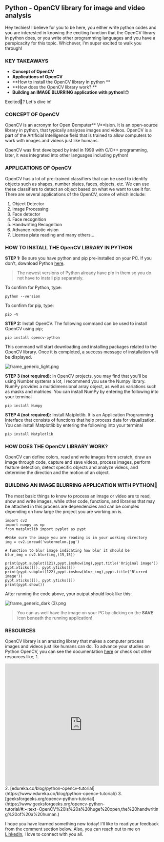 ## Python - OpenCV library for image and video analysis

Hey techies! I believe for you to be here, you either write python codes and you are interested in knowing the exciting function that the OpenCV library in python does, or you write other programming languages and you have a perspicacity for this topic. Whichever, I'm super excited to walk you through!

### KEY TAKEAWAYS
-  **Concept of OpenCV**
-  **Applications of OpenCV**
-  **How to install the OpenCV library in python **
-  **How does the OpenCV library work? **
-  **Building an IMAGE BLURRING application with python!**😊

Excited🎉? Let's dive in!

### CONCEPT OF OpenCV
OpenCV is an acronym for Open **C**omputer** V**ision. It is an open-source library in python, that typically analyzes images and videos. OpenCV is a part of the Artificial Intelligence field that is trained to allow computers to work with images and videos just like humans. 

OpenCV was first developed by intel in 1999 with C/C++ programming, later, it was integrated into other languages including python!

### APPLICATIONS OF OpenCV 
OpenCV has a lot of pre-trained classifiers that can be used to identify objects such as shapes, number plates, faces, objects, etc. We can use these classifiers to detect an object based on what we want to use it for. There are several applications of the OpenCV, some of which include:

1. Object Detector
2. Image Processing
3. Face detector
4. Face recognition
5. Handwriting Recognition
6. Advance robotic vision
7. License plate reading and many others...

### HOW TO INSTALL THE OpenCV LIBRARY IN PYTHON
**STEP 1:** 
Be sure you have python and pip pre-installed on your PC. If you don't, download Python [here](https://www.python.org/). 

> The newest versions of Python already have pip in them so you do not have to install pip separately.

 To confirm for Python, type:

```python --version```


To confirm for pip, type:

```pip -V``` 

**STEP 2:** 
Install OpenCV. The following command can be used to install OpenCV using pip;


```pip install opencv-python``` 


This command will start downloading and installing packages related to the OpenCV library. Once it is completed, a success message of installation will be displayed.

![frame_generic_light.png](https://cdn.hashnode.com/res/hashnode/image/upload/v1636438794833/lEu5e2rJ6.png)

**STEP 3 (not required):**
In OpenCV projects, you may find that you'll be using Number systems a lot, I recommend you use the Numpy library. NumPy provides a multidimensional array object, as well as variations such as masks and matrices. You can install NumPy by entering the following into your terminal

```pip install Numpy```

**STEP 4 (not required):** Install Matplotlib. It is an Application Programming Interface that consists of functions that help process data for visualization. You can install Matplotlib by entering the following into your terminal

```pip install Matplotlib```

### HOW DOES THE OpenCV LIBRARY WORK?
OpenCV can define colors, read and write images from scratch, draw an image through code, capture and save videos, process images, perform feature detection, detect specific objects and analyze videos, and determine the direction and the motion of an object.

### BUILDING AN IMAGE BLURRING APPLICATION WITH PYTHON🎉
The most basic things to know to process an image or video are to read, show and write images, while other code, functions, and libraries that may be attached in this process are dependencies and can be complex depending on how large the project you are working on is.

```
import cv2
import numpy as np
from matplotlib import pyplot as pypt

#Make sure the image you are reading is in your working directory
img = cv2.imread('watermelon.jpg')

# function to blur image indicating how blur it should be
blur_img = cv2.blur(img,(15,15))

print(pypt.subplot(121),pypt.imshow(img),pypt.title('Original image'))
pypt.xticks([]), pypt.yticks([])
print(pypt.subplot(122),pypt.imshow(blur_img),pypt.title('Blurred image'))
pypt.xticks([]), pypt.yticks([])
print(pypt.show())

```
           
After running the code above, your output should look like this:


![frame_generic_dark (3).png](https://cdn.hashnode.com/res/hashnode/image/upload/v1636404049436/WZU0xebaC.png)

> You can as well have the image on your PC by clicking on the **SAVE** icon beneath the running application! 


### RESOURCES
OpenCV library is an amazing library that makes a computer process images and videos just like humans can do.
To advance your studies on Python OpenCV, you can see the documentation  [here](https://pdfroom.com/books/opencv-python-tutorials-documentation/qlgyyaxmgMG) or check out other resources like;
1. 
<iframe width="100%" height="400" src="https://www.youtube.com/embed/oXlwWbU8l2o" title="YouTube video player" frameborder="0" allow="accelerometer; autoplay; clipboard-write; encrypted-media; gyroscope; picture-in-picture" allowfullscreen="0">
</iframe>
2.  [edureka.co/blog/python-opencv-tutorial](https://www.edureka.co/blog/python-opencv-tutorial/) 
3.  [geeksforgeeks.org/opencv-python-tutorial](https://www.geeksforgeeks.org/opencv-python-tutorial/#:~:text=OpenCV%20is%20a%20huge%20open,the%20handwriting%20of%20a%20human.) 

I hope you have learned something new today! I'll like to read your feedback from the comment section below. Also, you can reach out to me on [LinkedIn](https://linkedin.com/in/gracesoyebi), I love to connect with you all.






